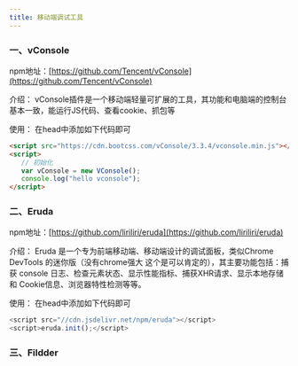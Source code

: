 ```yaml
---
title: 移动端调试工具
---
```


### 一、vConsole

npm地址：[https://github.com/Tencent/vConsole](https://github.com/Tencent/vConsole)

介绍： vConsole插件是一个移动端轻量可扩展的工具，其功能和电脑端的控制台基本一致，能运行JS代码、查看cookie、抓包等

使用： 在head中添加如下代码即可
```html
<script src="https://cdn.bootcss.com/vConsole/3.3.4/vconsole.min.js"></script>
<script>
   // 初始化
   var vConsole = new VConsole();
   console.log("hello vconsole");
</script>
```

### 二、Eruda
npm地址：[https://github.com/liriliri/eruda](https://github.com/liriliri/eruda)

介绍：
Eruda 是一个专为前端移动端、移动端设计的调试面板，类似Chrome DevTools 的迷你版（没有chrome强大 这个是可以肯定的），其主要功能包括：捕获 console 日志、检查元素状态、显示性能指标、捕获XHR请求、显示本地存储和 Cookie信息、浏览器特性检测等等。

使用：
在head中添加如下代码即可

```js
<script src="//cdn.jsdelivr.net/npm/eruda"></script>
<script>eruda.init();</script>
```

### 三、Fildder










